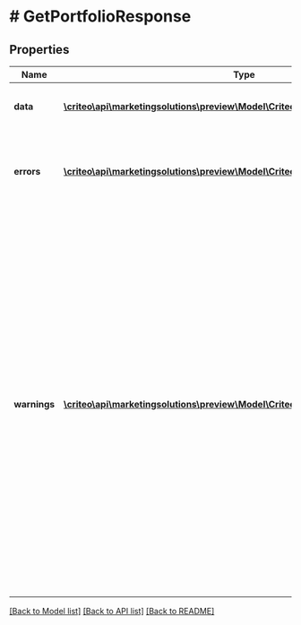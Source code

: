 # # GetPortfolioResponse

## Properties

Name | Type | Description | Notes
------------ | ------------- | ------------- | -------------
**data** | [**\criteo\api\marketingsolutions\preview\Model\CriteoApiDataOfPortfolioMessage[]**](CriteoApiDataOfPortfolioMessage.md) | The response&#39;s primary data | [optional]
**errors** | [**\criteo\api\marketingsolutions\preview\Model\CriteoApiError[]**](CriteoApiError.md) | Error list returned by the Criteo API   For successful requests it is empty | [optional]
**warnings** | [**\criteo\api\marketingsolutions\preview\Model\CriteoApiWarning[]**](CriteoApiWarning.md) | Warnings list returned by the Criteo API  In some situations the operations are successful but it may be useful to issue warnings to the API consumer.  For example the endpoint, entity or field is deprecated. Warnings are like compiler warnings, they indicate that problems may occur in the future. | [optional]

[[Back to Model list]](../../README.md#models) [[Back to API list]](../../README.md#endpoints) [[Back to README]](../../README.md)
